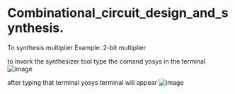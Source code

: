 <H1> Combinational_circuit_design_and_synthesis. </h1>

To synthesis multiplier
Example: 2-bit multiplier

to invork the synthesizer tool type the comand yosys in the terminal
![image](https://user-images.githubusercontent.com/92289264/147348365-72c1cb92-66e6-4a4f-8725-855f2e9d41b9.png)

after typing that terminal yosys terminal will appear
![image](https://user-images.githubusercontent.com/92289264/147348574-00f2c5f3-6ddb-49d2-8256-152617a881b1.png)
